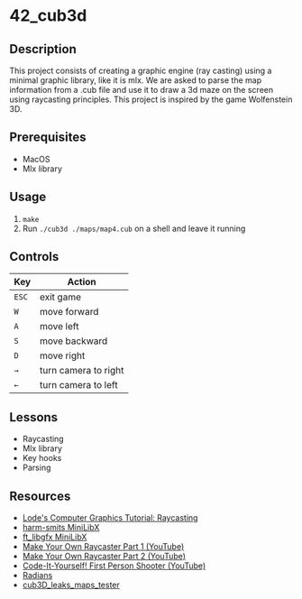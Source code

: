 # 42_cub3d



## Description
This project consists of creating a graphic engine (ray casting) using a minimal graphic library, like it is mlx. We are asked to parse the map information from a .cub file and use it to draw a 3d maze on the screen using raycasting principles. This project is inspired by the game Wolfenstein 3D.

## Prerequisites
- MacOS
- Mlx library

## Usage
1. `make`
2. Run `./cub3d ./maps/map4.cub` on a shell and leave it running

## Controls
| Key   | Action |
| ------------ | ------------ |
| `ESC` | exit game |
| `W` | move forward |
| `A` | move left |
| `S` | move backward |
| `D` | move right |
| `→` | turn camera to right |
| `←` | turn camera to left |

## Lessons
- Raycasting
- Mlx library
- Key hooks
- Parsing

## Resources
- [Lode's Computer Graphics Tutorial: Raycasting](https://lodev.org/cgtutor/raycasting.html "Lode's Computer Graphics Tutorial: Raycasting")
- [harm-smits MiniLibX](https://harm-smits.github.io/42docs/libs/minilibx "harm-smits MiniLibX")
- [ft_libgfx MiniLibX](https://qst0.github.io/ft_libgfx/man_mlx_loop.html "ft_libgfx MiniLibX")
- [Make Your Own Raycaster Part 1 (YouTube)](https://www.youtube.com/watch?v=gYRrGTC7GtA&ab_channel=3DSage "Make Your Own Raycaster Part 1 (YouTube)")
- [Make Your Own Raycaster Part 2 (YouTube)](https://www.youtube.com/watch?v=PC1RaETIx3Y&ab_channel=3DSage "Make Your Own Raycaster Part 2 (YouTube)")
- [Code-It-Yourself! First Person Shooter (YouTube)](https://www.youtube.com/watch?v=xW8skO7MFYw&t=1612s&ab_channel=javidx9 "Code-It-Yourself! First Person Shooter (YouTube)")
- [Radians](https://www.mathsisfun.com/geometry/images/circle-unit-radians.gif "Radians")
- [cub3D_leaks_maps_tester](https://github.com/mlaraki/cub3D_leaks_maps_tester "cub3D_leaks_maps_tester")
